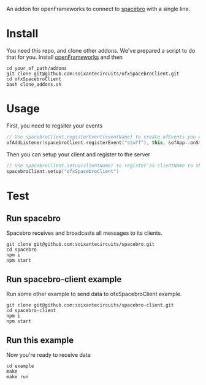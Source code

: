 An addon for openFrameworks to connect to [spacebro](https://github.com/soixantecircuits/spacebro) with a single line.

# Install

You need this repo, and clone other addons. We've prepared a script to do that for you.
Install [openFrameworks](http://openframeworks.cc) and then
```
cd your_of_path/addons
git clone git@github.com:soixantecircuits/ofxSpacebroClient.git
cd ofxSpacebroClient
bash clone_addons.sh
```

# Usage

First, you need to regsiter your events
```c++
// Use spacebroClient.registerEvent(eventName) to create ofEvents you can listen to
ofAddListener(spacebroClient.registerEvent("stuff"), this, &ofApp::onStuff)
```

Then you can setup your client and register to the server
```c++
// Use spacebroClient.setup(clientName) to register as clientName to the server
spacebroClient.setup("ofxSpacebroClient")
```


# Test

## Run spacebro

Spacebro receives and broadcasts all messages to its clients.

```
git clone git@github.com:soixantecircuits/spacebro.git
cd spacebro
npm i
npm start
```

## Run spacebro-client example

Run some other example to send data to ofxSpacebroClient example.

```
git clone git@github.com:soixantecircuits/spacebro-client.git
cd spacebro-client
npm i
npm start
```

## Run this example

Now you're ready to receive data

```
cd example
make
make run
```
